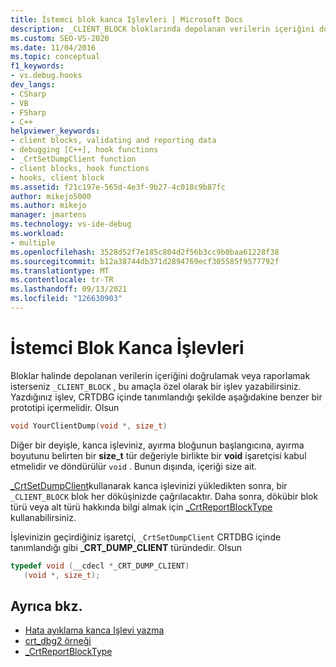 ```yaml
---
title: İstemci blok kanca Işlevleri | Microsoft Docs
description: _CLIENT_BLOCK bloklarında depolanan verilerin içeriğini doğrulamak veya raporlamak için bir istemci blok kanca işlevi yazın.
ms.custom: SEO-VS-2020
ms.date: 11/04/2016
ms.topic: conceptual
f1_keywords:
- vs.debug.hooks
dev_langs:
- CSharp
- VB
- FSharp
- C++
helpviewer_keywords:
- client blocks, validating and reporting data
- debugging [C++], hook functions
- _CrtSetDumpClient function
- client blocks, hook functions
- hooks, client block
ms.assetid: f21c197e-565d-4e3f-9b27-4c018c9b87fc
author: mikejo5000
ms.author: mikejo
manager: jmartens
ms.technology: vs-ide-debug
ms.workload:
- multiple
ms.openlocfilehash: 3528d52f7e185c804d2f56b3cc9b0baa61228f38
ms.sourcegitcommit: b12a38744db371d2894769ecf305585f9577792f
ms.translationtype: MT
ms.contentlocale: tr-TR
ms.lasthandoff: 09/13/2021
ms.locfileid: "126630903"
---
```

# <a name="client-block-hook-functions"></a>İstemci Blok Kanca İşlevleri
Bloklar halinde depolanan verilerin içeriğini doğrulamak veya raporlamak isterseniz `_CLIENT_BLOCK` , bu amaçla özel olarak bir işlev yazabilirsiniz. Yazdığınız işlev, CRTDBG içinde tanımlandığı şekilde aşağıdakine benzer bir prototipi içermelidir. Olsun

```cpp
void YourClientDump(void *, size_t)
```

 Diğer bir deyişle, kanca işleviniz, ayırma bloğunun başlangıcına, ayırma boyutunu belirten bir **size_t** tür değeriyle birlikte bir **void** işaretçisi kabul etmelidir ve döndürülür `void` . Bunun dışında, içeriği size ait.

 [_CrtSetDumpClient](/cpp/c-runtime-library/reference/crtsetdumpclient)kullanarak kanca işlevinizi yükledikten sonra, bir `_CLIENT_BLOCK` blok her döküşinizde çağrılacaktır. Daha sonra, dökübir blok türü veya alt türü hakkında bilgi almak için [_CrtReportBlockType](/cpp/c-runtime-library/reference/crtreportblocktype) kullanabilirsiniz.

 İşlevinizin geçirdiğiniz işaretçi, `_CrtSetDumpClient` CRTDBG içinde tanımlandığı gibi **_CRT_DUMP_CLIENT** türündedir. Olsun

```cpp
typedef void (__cdecl *_CRT_DUMP_CLIENT)
   (void *, size_t);
```

## <a name="see-also"></a>Ayrıca bkz.

- [Hata ayıklama kanca Işlevi yazma](../debugger/debug-hook-function-writing.md)
- [crt_dbg2 örneği](/previous-versions/b31tft51(v=vs.100))
- [_CrtReportBlockType](/cpp/c-runtime-library/reference/crtreportblocktype)